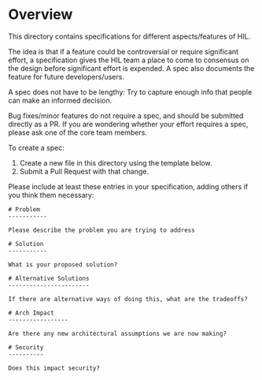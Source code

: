 # Overview

This directory contains specifications for different aspects/features of HIL.

The idea is that if a feature could be controversial or require significant
effort, a specification gives the HIL team a place to come to consensus on the
design before significant effort is expended. A spec also documents the feature
for future developers/users.

A spec does not have to be lengthy: Try to capture enough info that people can
make an informed decision.

Bug fixes/minor features do not require a spec, and should be submitted
directly as a PR. If you are wondering whether your effort requires a spec,
please ask one of the core team members.

To create a spec:
1. Create a new file in this directory using the template below.
2. Submit a Pull Request with that change.

Please include at least these entries in your specification, adding others if
you think them necessary:

```
# Problem
-----------

Please describe the problem you are trying to address

# Solution
-----------

What is your proposed solution?

# Alternative Solutions
-----------------------

If there are alternative ways of doing this, what are the tradeoffs?

# Arch Impact
-----------------

Are there any new architectural assumptions we are now making?

# Security
----------

Does this impact security?
```
